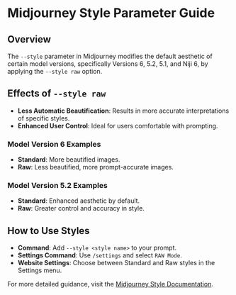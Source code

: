 # Midjourney Style Parameter Guide

## Overview
The `--style` parameter in Midjourney modifies the default aesthetic of certain model versions, specifically Versions 6, 5.2, 5.1, and Niji 6, by applying the `--style raw` option.

## Effects of `--style raw`
- **Less Automatic Beautification**: Results in more accurate interpretations of specific styles.
- **Enhanced User Control**: Ideal for users comfortable with prompting.

### Model Version 6 Examples
- **Standard**: More beautified images.
- **Raw**: Less beautified, more prompt-accurate images.

### Model Version 5.2 Examples
- **Standard**: Enhanced aesthetic by default.
- **Raw**: Greater control and accuracy in style.

## How to Use Styles
- **Command**: Add `--style <style name>` to your prompt.
- **Settings Command**: Use `/settings` and select `RAW Mode`.
- **Website Settings**: Choose between Standard and Raw styles in the Settings menu.

For more detailed guidance, visit the [Midjourney Style Documentation](https://docs.midjourney.com/docs/style).